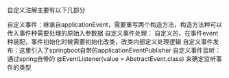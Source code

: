 自定义注解主要有以下几部分

自定义事件：继承自applicationEvent，需要重写两个构造方法，构造方法种可以传入事件种需要处理的原始入参数据
自定义事件处理： 自定义的，在事件event种装配，事件初始化时候需要初始化改类，改类内部定义处理逻辑
自定义事件发布：这里引入了springboot自带的applicationEventPublisher
自定义事件监听：通过spring自带的      @EventListener(value = AbstractEvent.class) 来确定监听事件的类型


